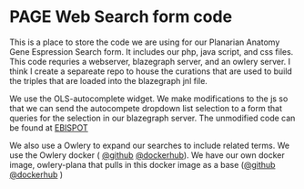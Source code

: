 # PAGE Web Search form code

This is a place to store the code we are using for our Planarian Anatomy Gene Espression Search form. It includes our php, java script, and css files. This code requries a webserver, blazegraph server, and an owlery server. I think I create a separeate repo to house the curations that are used to build the triples that are loaded into the blazegraph jnl file.  

We use the OLS-autocomplete widget. We make modifications to the js so that we can send the autocompete dropdown list selection to a form that queries for the selection in our blazegraph server. The unmodified code can be found at [EBISPOT](https://github.com/EBISPOT/OLS-autocomplete)

We also use a Owlery to expand our searches to include related terms. We use the Owlery docker ( [@github](https://github.com/phenoscape/owlery/tree/master/Docker) [@dockerhub](https://hub.docker.com/r/phenoscape/owlery)). We have our own docker image, owlery-plana that pulls in this docker image as a base ([@github](https://github.com/srobb1/owlery-plana) [@dockerhub](https://hub.docker.com/r/srobb1/owlery-plana) )
